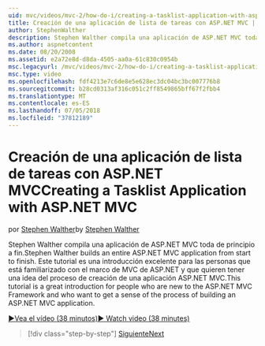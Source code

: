 ```yaml
---
uid: mvc/videos/mvc-2/how-do-i/creating-a-tasklist-application-with-aspnet-mvc
title: Creación de una aplicación de lista de tareas con ASP.NET MVC | Microsoft Docs
author: StephenWalther
description: Stephen Walther compila una aplicación de ASP.NET MVC toda de principio a fin. Este tutorial es una introducción excelente para las personas que son nuevas en la MV de ASP.NET...
ms.author: aspnetcontent
ms.date: 08/20/2008
ms.assetid: e2a72e8d-d8da-4505-aa0a-61c830c0954b
msc.legacyurl: /mvc/videos/mvc-2/how-do-i/creating-a-tasklist-application-with-aspnet-mvc
msc.type: video
ms.openlocfilehash: fdf4213e7c6de8e5e628ec3dc04bc3bc007776b8
ms.sourcegitcommit: b28cd0313af316c051c2ff8549865bff67f2fbb4
ms.translationtype: MT
ms.contentlocale: es-ES
ms.lasthandoff: 07/05/2018
ms.locfileid: "37812189"
---
```

<a name="creating-a-tasklist-application-with-aspnet-mvc"></a><span data-ttu-id="c6e6a-104">Creación de una aplicación de lista de tareas con ASP.NET MVC</span><span class="sxs-lookup"><span data-stu-id="c6e6a-104">Creating a Tasklist Application with ASP.NET MVC</span></span>
====================
<span data-ttu-id="c6e6a-105">por [Stephen Walther](https://github.com/StephenWalther)</span><span class="sxs-lookup"><span data-stu-id="c6e6a-105">by [Stephen Walther](https://github.com/StephenWalther)</span></span>

<span data-ttu-id="c6e6a-106">Stephen Walther compila una aplicación de ASP.NET MVC toda de principio a fin.</span><span class="sxs-lookup"><span data-stu-id="c6e6a-106">Stephen Walther builds an entire ASP.NET MVC application from start to finish.</span></span> <span data-ttu-id="c6e6a-107">Este tutorial es una introducción excelente para las personas que está familiarizado con el marco de MVC de ASP.NET y que quieren tener una idea del proceso de creación de una aplicación ASP.NET MVC.</span><span class="sxs-lookup"><span data-stu-id="c6e6a-107">This tutorial is a great introduction for people who are new to the ASP.NET MVC Framework and who want to get a sense of the process of building an ASP.NET MVC application.</span></span>

[<span data-ttu-id="c6e6a-108">&#9654;Vea el vídeo (38 minutos)</span><span class="sxs-lookup"><span data-stu-id="c6e6a-108">&#9654; Watch video (38 minutes)</span></span>](https://channel9.msdn.com/Blogs/ASP-NET-Site-Videos/creating-a-tasklist-application-with-aspnet-mvc)

> [!div class="step-by-step"]
> [<span data-ttu-id="c6e6a-109">Siguiente</span><span class="sxs-lookup"><span data-stu-id="c6e6a-109">Next</span></span>](creating-a-movie-database-application-in-15-minutes-with-aspnet-mvc.md)
